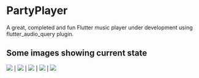 # PartyPlayer

A great, completed and fun Flutter music player under development using flutter_audio_query plugin.

## Some images showing current state

![](https://i.ibb.co/5ntqkrY/home-Artist.gif) |
![](![](https://i.ibb.co/BwczKzF/homeAll.gif)) |
![](https://i.ibb.co/VM49jcm/playing-Now.gif) | 
![](https://i.ibb.co/dWSRMjZ/pt1.gif) |
![](https://i.ibb.co/Trp3Vb6/pt2.gif)

